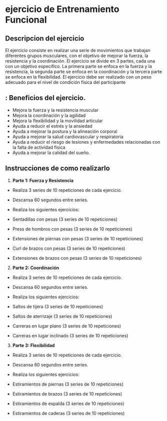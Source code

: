 # ejercicio de Entrenamiento Funcional

## Descripcion del ejercicio
El ejercicio consiste en realizar una serie de movimientos que trabajan diferentes grupos musculares,
con el objetivo de mejorar la fuerza, la resistencia y la coordinación.
El ejercicio se divide en 3 partes, cada una con un objetivo específico.
La primera parte se enfoca en la fuerza y la resistencia, la segunda parte se enfoca en la coordinación y la tercera parte se enfoca en la flexibilidad.
El ejercicio debe ser realizado con un peso adecuado para el nivel de condición física del
participante

## : Beneficios del ejercicio.
- Mejora la fuerza y la resistencia muscular
- Mejora la coordinación y la agilidad
- Mejora la flexibilidad y la movilidad articular
- Ayuda a reducir el estrés y la ansiedad
- Ayuda a mejorar la postura y la alineación corporal
- Ayuda a mejorar la salud cardiovascular y respiratoria
- Ayuda a reducir el riesgo de lesiones y enfermedades relacionadas con la falta
de actividad física
- Ayuda a mejorar la calidad del sueño.
 
## Instrucciones de como realizarlo
1. **Parte 1: Fuerza y Resistencia**
- Realiza 3 series de 10 repeticiones de cada ejercicio.
- Descansa 60 segundos entre series.

- Realiza los siguientes ejercicios:

- Sentadillas con pesas (3 series de 10 repeticiones)
- Press de hombros con pesas (3 series de 10 repeticiones)
- Extensiones de piernas con pesas (3 series de 10 repeticiones)
- Curl de brazos con pesas (3 series de 10 repeticiones)
- Extensiones de brazos con pesas (3 series de 10 repeticiones)
2. **Parte 2: Coordinación**
- Realiza 3 series de 10 repeticiones de cada ejercicio.
- Descansa 60 segundos entre series.

- Realiza los siguientes ejercicios:

- Saltos de tijera (3 series de 10 repeticiones)
- Saltos de aterrizaje (3 series de 10 repeticiones)
- Carreras en lugar plano (3 series de 10 repeticiones)
- Carreras en lugar inclinado (3 series de 10 repeticiones)
3. **Parte 3: Flexibilidad**
- Realiza 3 series de 10 repeticiones de cada ejercicio.
- Descansa 60 segundos entre series.

- Realiza los siguientes ejercicios:

- Estiramientos de piernas (3 series de 10 repeticiones)
- Estiramientos de brazos (3 series de 10 repeticiones)
- Estiramientos de espalda (3 series de 10 repeticiones)
- Estiramientos de caderas (3 series de 10 repeticiones)
